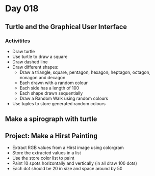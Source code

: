 # Day 018 
## Turtle and the Graphical User Interface

### Activitites
- Draw turtle
- Use turtle to draw a square
- Draw dashed line
- Draw different shapes:
	- Draw a triangle, square, pentagon, hexagon, heptagon, octagon, nonagon and decagon
	- Each drawn with a random colour
	- Each side has a length of 100
	- Each shape drawn sequentially
	- Draw a Random Walk using random colours
- Use tuples to store generated random colours

## Make a spirograph with turtle

## Project: Make a Hirst Painting
- Extract RGB values from a Hirst image using colorgram
- Store the extracted values in a list
- Use the store color list to paint
- Paint 10 spots horizontally and vertically (in all draw 100 dots)
- Each dot should be 20 in size and space around by 50
